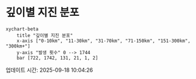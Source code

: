 # 깊이별 지진 분포

```mermaid
xychart-beta
    title "깊이별 지진 분포"
    x-axis ["0-10km", "11-30km", "31-70km", "71-150km", "151-300km", "300km+"]
    y-axis "발생 횟수" 0 --> 1744
    bar [722, 1742, 131, 21, 1, 2]
```

업데이트 시간: 2025-09-18 10:04:26
